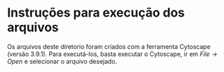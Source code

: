 # Instruções para execução dos arquivos

Os arquivos deste diretorio foram criados com a ferramenta Cytoscape (versão 3.9.1). Para executá-los, basta executar o Cytoscape, ir em _File -> Open_ e selecionar o arquivo desejado.
